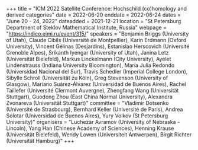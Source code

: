+++
title = "ICM 2022 Satellite Conference: Hochschild (co)homology and derived categories"
date = 2022-06-20
enddate = 2022-06-24
dates = "June 20 - 24, 2022"
dateadded = 2021-12-21
location = "St Petersburg Department of Steklov Mathematical Institute, Russia"
webpage = "https://indico.eimi.ru/event/315/"
speakers = "Benjamin Briggs (University of Utah), Claude Cibils (Université de Montpellier), Karin Erdmann (Oxford University), Vincent Gélinas (Desjardins), Estanislao Herscovich (Université Grenoble Alpes), Srikanth Iyengar (University of Utah), Janina Letz (Universität Bielefeld), Markus Linckelmann (City University), Ayelet Lindenstrauss (Indiana University Bloomington), María Julia Redondo (Universidad Nacional del Sur), Travis Schedler (Imperial College London), Sibylle Schroll (Universität zu Köln), Greg Stevenson (University of Glasgow), Mariano Suárez-Álvarez (Universidad de Buenos Aires), Rachel Taillefer (Université Clermont Auvergne), Zhengfang Wang (Universität Stuttgart), Guodong Zhou (East China Normal University), Alexandra Zvonareva (Universität Stuttgart)"
committee = "Vladimir Dotsenko (Université de Strasbourg), Bernhard Keller (Université de Paris), Andrea Solotar (Universidad de Buenos Aires), Yury Volkov (St Petersburg University)"
organisers = "Luchezar Avramov (University of Nebraska - Lincoln), Yang Han (Chinese Academy of Sciences), Henning Krause (Universität Bielefeld), Wendy Lowen (Universiteit Antwerpen), Birgit Richter (Universität Hamburg)"
+++
